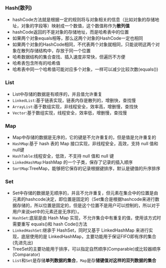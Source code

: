 ### Hash(散列)

- hashCode方法就是根据一定的规则将与对象相关的信息（比如对象的存储地址，对象的字段等）映射成一个数值，这个数值称作为**散列值**
- hashCode返回的不是对象的存储地址，而是哈希表中的位置
- 如果两个对象equals相等，那么这两个对象的HashCode一定也相同
- 如果两个对象的HashCode相同，不代表两个对象就相同，只能说明这两个对象在散列存储结构中，存放于同一个位置
- 哈希数据结构的集合查找、插入速度非常快，但遍历不方便
- 哈希表包含所有的哈希值
- 哈希表中同一个哈希值可能对应多个对象，一样可以减少比较次数(equals())

### List

* List中存储的数据是有顺序的，并且值允许重复
* `LinkedList`:基于链表实现，链表内存是散列的，增删快，查找慢
* `ArrayList`:基于数组实现，非线程安全，效率高，增删慢，查找快
* `Vector`:基于数组实现，线程安全，效率低，增删慢，查找慢

### Map

* Map中存储的数据是无序的，它的键是不允许重复的，但是值是允许重复的
* `HashMap`:基于 hash 表的 Map 接口实现，非线程安全，高效，支持 null 值和 null键
* `HashTable`:线程安全，低效，不支持 null 值和 null 键
* `LinkedHashMap`:HashMap 的一个子类，保存了记录的插入顺序
* `SortMap`:TreeMap，能够把它保存的记录根据键排序，默认是键值的升序排序

### Set

* Set中存储的数据是无顺序的，并且不允许重复，但元素在集合中的位置是由元素的hashcode决定，即位置是固定的（Set集合是根据hashcode来进行数据存储的，所以位置是固定的，但是这个位置不是用户可以控制的，所以对于用户来说set中的元素还是无序的）。
* `HashSet`:底层是由 Hash Map 实现，不允许集合中有重复的值，使用该方式时需要重写 equals()和 hash Code()方法
* `LinkedHashSet`:继承于 HashSet，同时又基于 LinkedHashMap 来进行实现，底层使用的是 LinkedHashMap，主要功能用于保证FIFO即有序的集合(先进先出)
* TreeSet的主要功能用于排序，可以指定自然顺序(Comparable)或比较器顺序(Comparator)
* `List`和`Set`是存储**单列数据的集合**，`Map`是存**储键值对这样的双列数据的集合**